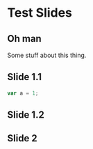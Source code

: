 # Test Slides

## Oh man

Some stuff about this thing.


## Slide 1.1

```js
var a = 1;
```


## Slide 1.2



## Slide 2
